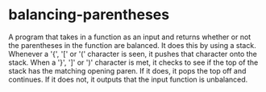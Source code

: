 # balancing-parentheses
A program that takes in a function as an input and returns whether or not the parentheses in the function are balanced.
It does this by using a stack. Whenever a '{', '[' or '(' character is seen, it pushes that character onto the stack.
When a '}', ']' or ')' character is met, it checks to see if the top of the stack has the matching opening paren.
If it does, it pops the top off and continues. If it does not, it outputs that the input function is unbalanced.

